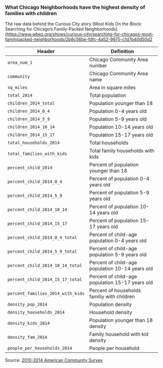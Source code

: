 ### What Chicago Neighborhoods have the highest density of families with children

The raw data behind the Curious City story [Most Kids On the Block: Searching for Chicago’s Family-Packed Neighborhoods](https://www.wbez.org/shows/curious-city/searching-for-chicagos-most-familypacked-neighborhoods/2b8c56be-fdfc-4a52-9975-c1d7b40d50d2

Header | Definition
---|---------
`area_num_1`| Chicago Community Area number
`community`| Chicago Community Area name
`sq_miles`| Area in square miles 
`total_2014`| Total population
`children_2014_total`| Population younger than 18
`children_2014_0_4`| Population 0-4 years old
`children_2014_5_9`| Population 5-9 years old
`children_2014_10_14`| Population 10-14 years old
`children_2014_15_17`| Population 15-17 years old
`total_households_2014`| Total households
`total_families_with_kids`| Total family households with kids
`percent_child_2014`| Percent of population younger than 18
`percent_child_2014_0_4`| Percent of population 0-4 years old
`percent_child_2014_5_9`| Percent of population 5-9 years old
`percent_child_2014_10_14`| Percent of population 10-14 years old
`percent_child_2014_15_17`| Percent of population 15-17 years old
`percent_child_2014_0_4_total`| Percent of child-age population 0-4 years old 
`percent_child_2014_5_9_total`| Percent of child-age population 5-9 years old 
`percent_child_2014_10_14_total`| Percent of child-age population 10-14 years old 
`percent_child_2014_15_17_total`| Percent of child-age population 15-17 years old 
`percent_families_2014_with_kids`| Percent of households familiy with children 
`density_pop_2014`| Population density
`density_households_2014`| Household density
`density_kids_2014`| Population younger than 18 density
`density_fam_2014`| Family household with kid density
`people_per_households_2014`| People per household

Source: [2010-2014 American Community Survey](http://factfinder.census.gov/faces/nav/jsf/pages/index.xhtml)